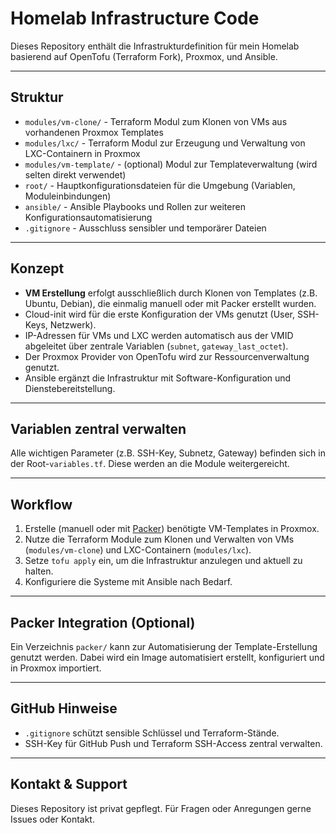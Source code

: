# Homelab Infrastructure Code

Dieses Repository enthält die Infrastrukturdefinition für mein Homelab basierend auf OpenTofu (Terraform Fork), Proxmox, und Ansible.

***

## Struktur

- `modules/vm-clone/` - Terraform Modul zum Klonen von VMs aus vorhandenen Proxmox Templates
- `modules/lxc/` - Terraform Modul zur Erzeugung und Verwaltung von LXC-Containern in Proxmox
- `modules/vm-template/` - (optional) Modul zur Templateverwaltung (wird selten direkt verwendet)
- `root/` - Hauptkonfigurationsdateien für die Umgebung (Variablen, Moduleinbindungen)
- `ansible/` - Ansible Playbooks und Rollen zur weiteren Konfigurationsautomatisierung
- `.gitignore` - Ausschluss sensibler und temporärer Dateien

***

## Konzept

- **VM Erstellung** erfolgt ausschließlich durch Klonen von Templates (z.B. Ubuntu, Debian), die einmalig manuell oder mit Packer erstellt wurden.
- Cloud-init wird für die erste Konfiguration der VMs genutzt (User, SSH-Keys, Netzwerk).
- IP-Adressen für VMs und LXC werden automatisch aus der VMID abgeleitet über zentrale Variablen (`subnet`, `gateway_last_octet`).
- Der Proxmox Provider von OpenTofu wird zur Ressourcenverwaltung genutzt.
- Ansible ergänzt die Infrastruktur mit Software-Konfiguration und Dienstebereitstellung.

***

## Variablen zentral verwalten

Alle wichtigen Parameter (z.B. SSH-Key, Subnetz, Gateway) befinden sich in der Root-`variables.tf`. Diese werden an die Module weitergereicht.

***

## Workflow

1. Erstelle (manuell oder mit [Packer](https://www.packer.io/)) benötigte VM-Templates in Proxmox.
2. Nutze die Terraform Module zum Klonen und Verwalten von VMs (`modules/vm-clone`) und LXC-Containern (`modules/lxc`).
3. Setze `tofu apply` ein, um die Infrastruktur anzulegen und aktuell zu halten.
4. Konfiguriere die Systeme mit Ansible nach Bedarf.

***

## Packer Integration (Optional)

Ein Verzeichnis `packer/` kann zur Automatisierung der Template-Erstellung genutzt werden. Dabei wird ein Image automatisiert erstellt, konfiguriert und in Proxmox importiert.

***

## GitHub Hinweise

- `.gitignore` schützt sensible Schlüssel und Terraform-Stände.
- SSH-Key für GitHub Push und Terraform SSH-Access zentral verwalten.

***

## Kontakt \& Support

Dieses Repository ist privat gepflegt. Für Fragen oder Anregungen gerne Issues oder Kontakt.


